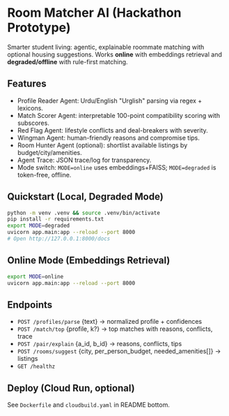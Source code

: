 # Room Matcher AI (Hackathon Prototype)

Smarter student living: agentic, explainable roommate matching with optional housing suggestions.
Works **online** with embeddings retrieval and **degraded/offline** with rule-first matching.

## Features
- Profile Reader Agent: Urdu/English "Urglish" parsing via regex + lexicons.
- Match Scorer Agent: interpretable 100-point compatibility scoring with subscores.
- Red Flag Agent: lifestyle conflicts and deal-breakers with severity.
- Wingman Agent: human-friendly reasons and compromise tips.
- Room Hunter Agent (optional): shortlist available listings by budget/city/amenities.
- Agent Trace: JSON trace/log for transparency.
- Mode switch: `MODE=online` uses embeddings+FAISS; `MODE=degraded` is token-free, offline.

## Quickstart (Local, Degraded Mode)
```bash
python -m venv .venv && source .venv/bin/activate
pip install -r requirements.txt
export MODE=degraded
uvicorn app.main:app --reload --port 8000
# Open http://127.0.0.1:8000/docs
```
## Online Mode (Embeddings Retrieval)
```bash
export MODE=online
uvicorn app.main:app --reload --port 8000
```

## Endpoints
- `POST /profiles/parse` {text} → normalized profile + confidences
- `POST /match/top` {profile, k?} → top matches with reasons, conflicts, trace
- `POST /pair/explain` {a_id, b_id} → reasons, conflicts, tips
- `POST /rooms/suggest` {city, per_person_budget, needed_amenities[]} → listings
- `GET /healthz`

## Deploy (Cloud Run, optional)
See `Dockerfile` and `cloudbuild.yaml` in README bottom.
